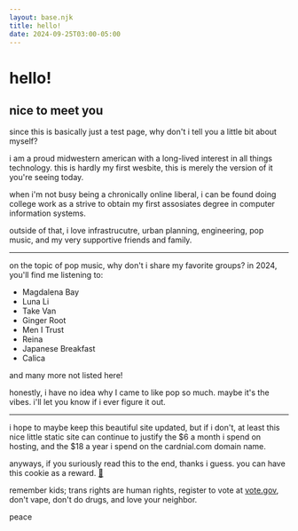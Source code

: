 ```yaml
---
layout: base.njk
title: hello!
date: 2024-09-25T03:00-05:00
---
```


# hello!

## nice to meet you

since this is basically just a test page, why don't i tell you a little bit about myself?

i am a proud midwestern american with a long-lived interest in all things technology. this is hardly my first wesbite, this is merely the version of it you're seeing today.

when i'm not busy being a chronically online liberal, i can be found doing college work as a strive to obtain my first assosiates degree in computer information systems.

outside of that, i love infrastrucutre, urban planning, engineering, pop music, and my very supportive friends and family.

---

on the topic of pop music, why don't i share my favorite groups? in 2024, you'll find me listening to:

- Magdalena Bay
- Luna Li
- Take Van
- Ginger Root
- Men I Trust
- Reina
- Japanese Breakfast
- Calica

and many more not listed here!

honestly, i have no idea why I came to like pop so much. maybe it's the vibes. i'll let you know if i ever figure it out.

---

i hope to maybe keep this beautiful site updated, but if i don't, at least this nice little static site can continue to justify the $6 a month i spend on hosting, and the $18 a year i spend on the cardnial.com domain name.

anyways, if you suriously read this to the end, thanks i guess. you can have this cookie as a reward. [🍪](https://placecats.com/neo_banana/1280/720)

remember kids; trans rights are human rights, register to vote at [vote.gov](https://vote.gov), don't vape, don't do drugs, and love your neighbor.

peace
